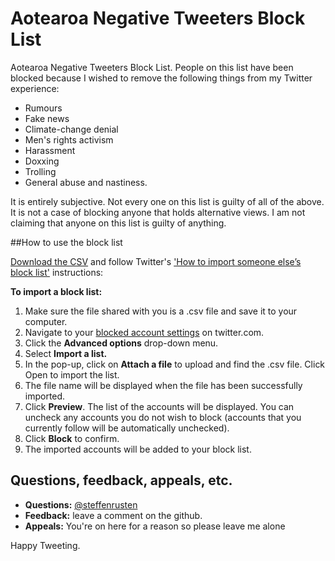# Aotearoa Negative Tweeters Block List
Aotearoa Negative Tweeters Block List. People on this list have been blocked because I wished to remove the following things from my Twitter experience: 

- Rumours
- Fake news 
- Climate-change denial
- Men's rights activism 
- Harassment
- Doxxing
- Trolling
- General abuse and nastiness. 

It is entirely subjective. Not every one on this list is guilty of all of the above. It is not a case of blocking anyone that holds alternative views. I am not claiming that anyone on this list is guilty of anything. 

##How to use the block list

[Download the CSV](https://github.com/nzstefinitely/nzatr-blocklist/blob/master/nzatr_blocklist_20180509.csv) and follow Twitter's ['How to import someone else’s block list'](https://help.twitter.com/en/using-twitter/advanced-twitter-block-options) instructions: 

**To import a block list:**

1. Make sure the file shared with you is a .csv file and save it to your computer.
2. Navigate to your [blocked account settings](https://twitter.com/settings/blocked) on twitter.com.
3. Click the **Advanced options** drop-down menu.
4. Select **Import a list.**
5. In the pop-up, click on **Attach a file** to upload and find the .csv file. Click Open to import the list.
6. The file name will be displayed when the file has been successfully imported.
7. Click **Preview**. The list of the accounts will be displayed. You can uncheck any accounts you do not wish to block (accounts that you currently follow will be automatically unchecked).
8. Click **Block** to confirm.
9. The imported accounts will be added to your block list.

## Questions, feedback, appeals, etc.

- **Questions:** [@steffenrusten](https://twitter.com/steffenrusten)
- **Feedback:** leave a comment on the github. 
- **Appeals:** You're on here for a reason so please leave me alone

Happy Tweeting.
